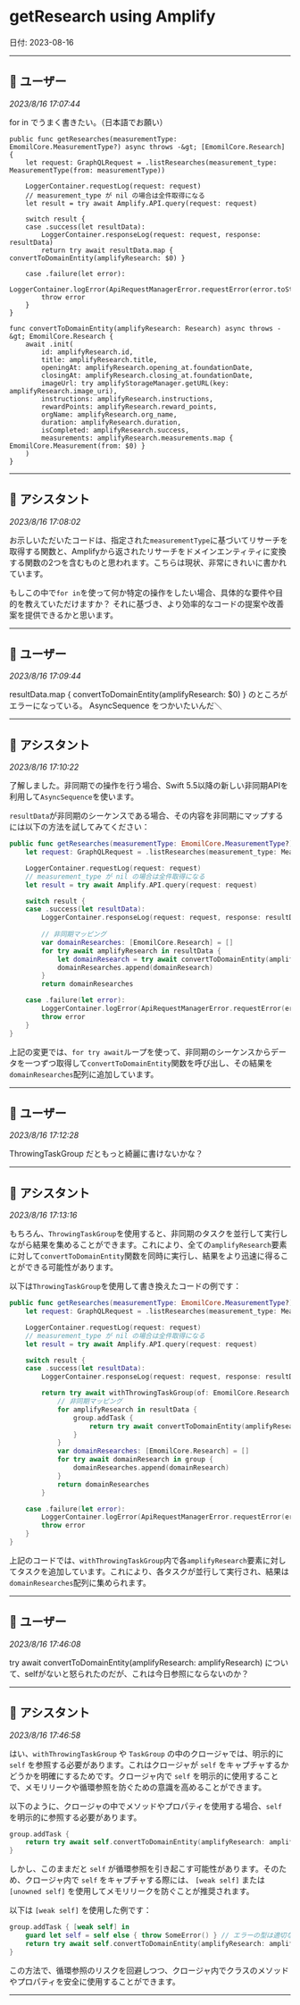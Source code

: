 # getResearch using Amplify

日付: 2023-08-16

---

## 👤 ユーザー
*2023/8/16 17:07:44*

for in でうまく書きたい。（日本語でお願い）

    public func getResearches(measurementType: EmomilCore.MeasurementType?) async throws -&gt; [EmomilCore.Research] {
        let request: GraphQLRequest = .listResearches(measurement_type: MeasurementType(from: measurementType))

        LoggerContainer.requestLog(request: request)
        // measurement_type が nil の場合は全件取得になる
        let result = try await Amplify.API.query(request: request)

        switch result {
        case .success(let resultData):
            LoggerContainer.responseLog(request: request, response: resultData)
            return try await resultData.map { convertToDomainEntity(amplifyResearch: $0) }

        case .failure(let error):
            LoggerContainer.logError(ApiRequestManagerError.requestError(error.toString).toAppError)
            throw error
        }
    }

    func convertToDomainEntity(amplifyResearch: Research) async throws -&gt; EmomilCore.Research {
        await .init(
            id: amplifyResearch.id,
            title: amplifyResearch.title,
            openingAt: amplifyResearch.opening_at.foundationDate,
            closingAt: amplifyResearch.closing_at.foundationDate,
            imageUrl: try amplifyStorageManager.getURL(key: amplifyResearch.image_uri),
            instructions: amplifyResearch.instructions,
            rewardPoints: amplifyResearch.reward_points,
            orgName: amplifyResearch.org_name,
            duration: amplifyResearch.duration,
            isCompleted: amplifyResearch.success,
            measurements: amplifyResearch.measurements.map { EmomilCore.Measurement(from: $0) }
        )
    }

---

## 🤖 アシスタント
*2023/8/16 17:08:02*

お示しいただいたコードは、指定された`measurementType`に基づいてリサーチを取得する関数と、Amplifyから返されたリサーチをドメインエンティティに変換する関数の2つを含むものと思われます。こちらは現状、非常にきれいに書かれています。

もしこの中で`for in`を使って何か特定の操作をしたい場合、具体的な要件や目的を教えていただけますか？ それに基づき、より効率的なコードの提案や改善案を提供できるかと思います。

---

## 👤 ユーザー
*2023/8/16 17:09:44*

resultData.map { convertToDomainEntity(amplifyResearch: $0) } のところがエラーになっている。
AsyncSequence をつかいたいんだ＼

---

## 🤖 アシスタント
*2023/8/16 17:10:22*

了解しました。非同期での操作を行う場合、Swift 5.5以降の新しい非同期APIを利用して`AsyncSequence`を使います。

`resultData`が非同期のシーケンスである場合、その内容を非同期にマップするには以下の方法を試してみてください：

```swift
public func getResearches(measurementType: EmomilCore.MeasurementType?) async throws -> [EmomilCore.Research] {
    let request: GraphQLRequest = .listResearches(measurement_type: MeasurementType(from: measurementType))

    LoggerContainer.requestLog(request: request)
    // measurement_type が nil の場合は全件取得になる
    let result = try await Amplify.API.query(request: request)

    switch result {
    case .success(let resultData):
        LoggerContainer.responseLog(request: request, response: resultData)
        
        // 非同期マッピング
        var domainResearches: [EmomilCore.Research] = []
        for try await amplifyResearch in resultData {
            let domainResearch = try await convertToDomainEntity(amplifyResearch: amplifyResearch)
            domainResearches.append(domainResearch)
        }
        return domainResearches

    case .failure(let error):
        LoggerContainer.logError(ApiRequestManagerError.requestError(error.toString).toAppError)
        throw error
    }
}
```

上記の変更では、`for try await`ループを使って、非同期のシーケンスからデータを一つずつ取得して`convertToDomainEntity`関数を呼び出し、その結果を`domainResearches`配列に追加しています。

---

## 👤 ユーザー
*2023/8/16 17:12:28*

ThrowingTaskGroup だともっと綺麗に書けないかな？

---

## 🤖 アシスタント
*2023/8/16 17:13:16*

もちろん、`ThrowingTaskGroup`を使用すると、非同期のタスクを並行して実行しながら結果を集めることができます。これにより、全ての`amplifyResearch`要素に対して`convertToDomainEntity`関数を同時に実行し、結果をより迅速に得ることができる可能性があります。

以下は`ThrowingTaskGroup`を使用して書き換えたコードの例です：

```swift
public func getResearches(measurementType: EmomilCore.MeasurementType?) async throws -> [EmomilCore.Research] {
    let request: GraphQLRequest = .listResearches(measurement_type: MeasurementType(from: measurementType))

    LoggerContainer.requestLog(request: request)
    // measurement_type が nil の場合は全件取得になる
    let result = try await Amplify.API.query(request: request)

    switch result {
    case .success(let resultData):
        LoggerContainer.responseLog(request: request, response: resultData)

        return try await withThrowingTaskGroup(of: EmomilCore.Research.self) { group in
            // 非同期マッピング
            for amplifyResearch in resultData {
                group.addTask {
                    return try await convertToDomainEntity(amplifyResearch: amplifyResearch)
                }
            }
            var domainResearches: [EmomilCore.Research] = []
            for try await domainResearch in group {
                domainResearches.append(domainResearch)
            }
            return domainResearches
        }

    case .failure(let error):
        LoggerContainer.logError(ApiRequestManagerError.requestError(error.toString).toAppError)
        throw error
    }
}
```

上記のコードでは、`withThrowingTaskGroup`内で各`amplifyResearch`要素に対してタスクを追加しています。これにより、各タスクが並行して実行され、結果は`domainResearches`配列に集められます。

---

## 👤 ユーザー
*2023/8/16 17:46:08*

try await convertToDomainEntity(amplifyResearch: amplifyResearch) について、selfがないと怒られたのだが、これは今日参照にならないのか？

---

## 🤖 アシスタント
*2023/8/16 17:46:58*

はい、`withThrowingTaskGroup` や `TaskGroup` の中のクロージャでは、明示的に `self` を参照する必要があります。これはクロージャが `self` をキャプチャするかどうかを明確にするためです。クロージャ内で `self` を明示的に使用することで、メモリリークや循環参照を防ぐための意識を高めることができます。

以下のように、クロージャの中でメソッドやプロパティを使用する場合、`self` を明示的に参照する必要があります。

```swift
group.addTask {
    return try await self.convertToDomainEntity(amplifyResearch: amplifyResearch)
}
```

しかし、このままだと `self` が循環参照を引き起こす可能性があります。そのため、クロージャ内で `self` をキャプチャする際には、 `[weak self]` または `[unowned self]` を使用してメモリリークを防ぐことが推奨されます。

以下は `[weak self]` を使用した例です：

```swift
group.addTask { [weak self] in
    guard let self = self else { throw SomeError() } // エラーの型は適切なものに変更してください
    return try await self.convertToDomainEntity(amplifyResearch: amplifyResearch)
}
```

この方法で、循環参照のリスクを回避しつつ、クロージャ内でクラスのメソッドやプロパティを安全に使用することができます。

---
